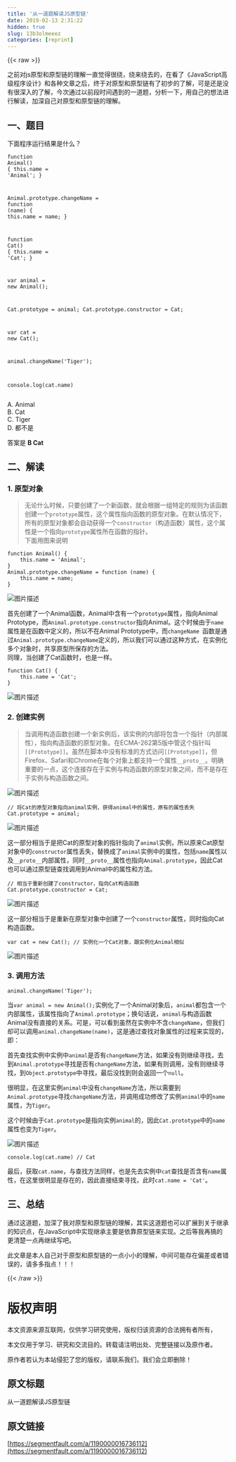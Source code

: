 ```yaml
---
title: '从一道题解读JS原型链' 
date: 2019-02-13 2:31:22
hidden: true
slug: 13b3olmeeez
categories: [reprint]
---
```


{{< raw >}}

                    
<p>之前对js原型和原型链的理解一直觉得很绕，绕来绕去的，在看了《JavaScript高级程序设计》和各种文章之后，终于对原型和原型链有了初步的了解，可是还是没有很深入的了解，今次通过以前段时间遇到的一道题，分析一下，用自己的想法进行解读，加深自己对原型和原型链的理解。</p>
<h2 id="articleHeader0">一、题目</h2>
<p>下面程序运行结果是什么？</p>
<div class="widget-codetool" style="display:none;">
      <div class="widget-codetool--inner">
      <span class="selectCode code-tool" data-toggle="tooltip" data-placement="top" title="" data-original-title="全选"></span>
      <span type="button" class="copyCode code-tool" data-toggle="tooltip" data-placement="top" data-clipboard-text="function Animal() {
    this.name = 'Animal';
}

Animal.prototype.changeName = function (name) {
    this.name = name;
}

function Cat() {
    this.name = 'Cat';
}

var animal = new Animal();

Cat.prototype = animal;
Cat.prototype.constructor = Cat;

var cat = new Cat();

animal.changeName('Tiger');

console.log(cat.name)" title="" data-original-title="复制"></span>
      <span type="button" class="saveToNote code-tool" data-toggle="tooltip" data-placement="top" title="" data-original-title="放进笔记"></span>
      </div>
      </div><pre class="hljs javascript"><code><span class="hljs-function"><span class="hljs-keyword">function</span> <span class="hljs-title">Animal</span>(<span class="hljs-params"></span>) </span>{
    <span class="hljs-keyword">this</span>.name = <span class="hljs-string">'Animal'</span>;
}

Animal.prototype.changeName = <span class="hljs-function"><span class="hljs-keyword">function</span> (<span class="hljs-params">name</span>) </span>{
    <span class="hljs-keyword">this</span>.name = name;
}

<span class="hljs-function"><span class="hljs-keyword">function</span> <span class="hljs-title">Cat</span>(<span class="hljs-params"></span>) </span>{
    <span class="hljs-keyword">this</span>.name = <span class="hljs-string">'Cat'</span>;
}

<span class="hljs-keyword">var</span> animal = <span class="hljs-keyword">new</span> Animal();

Cat.prototype = animal;
Cat.prototype.constructor = Cat;

<span class="hljs-keyword">var</span> cat = <span class="hljs-keyword">new</span> Cat();

animal.changeName(<span class="hljs-string">'Tiger'</span>);

<span class="hljs-built_in">console</span>.log(cat.name)</code></pre>
<p>A. Animal<br>B. Cat   <br>C. Tiger   <br>D. 都不是</p>
<p>答案是 <strong>B Cat</strong></p>
<h2 id="articleHeader1">二、解读</h2>
<h3 id="articleHeader2">1. 原型对象</h3>
<blockquote>无论什么时候，只要创建了一个新函数，就会根据一组特定的规则为该函数创建一个<code>prototype</code>属性，这个属性指向函数的原型对象。在默认情况下，所有的原型对象都会自动获得一个<code>constructor</code>（构造函数）属性，这个属性是一个指向<code>prototype</code>属性所在函数的指针。<br>下面用图来说明</blockquote>
<div class="widget-codetool" style="display:none;">
      <div class="widget-codetool--inner">
      <span class="selectCode code-tool" data-toggle="tooltip" data-placement="top" title="" data-original-title="全选"></span>
      <span type="button" class="copyCode code-tool" data-toggle="tooltip" data-placement="top" data-clipboard-text="function Animal() {
    this.name = 'Animal';
}
Animal.prototype.changeName = function (name) {
    this.name = name;
}" title="" data-original-title="复制"></span>
      <span type="button" class="saveToNote code-tool" data-toggle="tooltip" data-placement="top" title="" data-original-title="放进笔记"></span>
      </div>
      </div><pre class="hljs actionscript"><code><span class="hljs-function"><span class="hljs-keyword">function</span> <span class="hljs-title">Animal</span><span class="hljs-params">()</span> </span>{
    <span class="hljs-keyword">this</span>.name = <span class="hljs-string">'Animal'</span>;
}
Animal.prototype.changeName = <span class="hljs-function"><span class="hljs-keyword">function</span> <span class="hljs-params">(name)</span> </span>{
    <span class="hljs-keyword">this</span>.name = name;
}</code></pre>
<p><span class="img-wrap"><img data-src="/img/bVbinzL?w=872&amp;h=223" src="https://static.alili.tech/img/bVbinzL?w=872&amp;h=223" alt="图片描述" title="图片描述" style="cursor: pointer; display: inline;"></span></p>
<p>首先创建了一个Animal函数，Animal中含有一个<code>prototype</code>属性，指向Animal Prototype，而<code>Animal.prototype.constructor</code>指向Animal。这个时候由于<code>name</code>属性是在函数中定义的，所以不在Animal Prototype中，而<code>changeName </code>函数是通过<code>Animal.prototype.changeName</code>定义的，所以我们可以通过这种方式，在实例化多个对象时，共享原型所保存的方法。<br>同理，当创建了Cat函数时，也是一样。</p>
<div class="widget-codetool" style="display:none;">
      <div class="widget-codetool--inner">
      <span class="selectCode code-tool" data-toggle="tooltip" data-placement="top" title="" data-original-title="全选"></span>
      <span type="button" class="copyCode code-tool" data-toggle="tooltip" data-placement="top" data-clipboard-text="function Cat() {
    this.name = 'Cat';
}" title="" data-original-title="复制"></span>
      <span type="button" class="saveToNote code-tool" data-toggle="tooltip" data-placement="top" title="" data-original-title="放进笔记"></span>
      </div>
      </div><pre class="hljs actionscript"><code><span class="hljs-function"><span class="hljs-keyword">function</span> <span class="hljs-title">Cat</span><span class="hljs-params">()</span> </span>{
    <span class="hljs-keyword">this</span>.name = <span class="hljs-string">'Cat'</span>;
}</code></pre>
<p><span class="img-wrap"><img data-src="/img/bVbinCK?w=850&amp;h=568" src="https://static.alili.tech/img/bVbinCK?w=850&amp;h=568" alt="图片描述" title="图片描述" style="cursor: pointer; display: inline;"></span></p>
<h3 id="articleHeader3">2. 创建实例</h3>
<blockquote>当调用构造函数创建一个新实例后，该实例的内部将包含一个指针（内部属性），指向构造函数的原型对象。在ECMA-262第5版中管这个指针叫<code>[[Prototype]]</code>。虽然在脚本中没有标准的方式访问<code>[[Prototype]]</code>，但Firefox、Safari和Chrome在每个对象上都支持一个属性<code>__proto__</code>。明确重要的一点，这个连接存在于实例与构造函数的原型对象之间，而不是存在于实例与构造函数之间。</blockquote>
<p><span class="img-wrap"><img data-src="/img/bVbinGO?w=848&amp;h=347" src="https://static.alili.tech/img/bVbinGO?w=848&amp;h=347" alt="图片描述" title="图片描述" style="cursor: pointer;"></span></p>
<div class="widget-codetool" style="display:none;">
      <div class="widget-codetool--inner">
      <span class="selectCode code-tool" data-toggle="tooltip" data-placement="top" title="" data-original-title="全选"></span>
      <span type="button" class="copyCode code-tool" data-toggle="tooltip" data-placement="top" data-clipboard-text="// 将Cat的原型对象指向animal实例，获得animal中的属性，原有的属性丢失
Cat.prototype = animal;" title="" data-original-title="复制"></span>
      <span type="button" class="saveToNote code-tool" data-toggle="tooltip" data-placement="top" title="" data-original-title="放进笔记"></span>
      </div>
      </div><pre class="hljs inform7"><code>// 将Cat的原型对象指向<span class="hljs-keyword">animal</span>实例，获得<span class="hljs-keyword">animal</span>中的属性，原有的属性丢失
Cat.prototype = <span class="hljs-keyword">animal</span>;</code></pre>
<p><span class="img-wrap"><img data-src="/img/bVbinOO?w=862&amp;h=729" src="https://static.alili.tech/img/bVbinOO?w=862&amp;h=729" alt="图片描述" title="图片描述" style="cursor: pointer;"></span></p>
<p>这一部分相当于是把Cat的原型对象的指针指向了<code>animal</code>实例，所以原来Cat原型对象中的<code>constructor</code>属性丢失，替换成了<code>animal</code>实例中的属性，包括<code>name</code>属性以及<code>__proto__</code>内部属性，同时<code>__proto__</code>属性也指向<code>Animal.prototype</code>，因此Cat也可以通过原型链查找调用到Animal中的属性和方法。</p>
<div class="widget-codetool" style="display:none;">
      <div class="widget-codetool--inner">
      <span class="selectCode code-tool" data-toggle="tooltip" data-placement="top" title="" data-original-title="全选"></span>
      <span type="button" class="copyCode code-tool" data-toggle="tooltip" data-placement="top" data-clipboard-text="// 相当于重新创建了constructor，指向Cat构造函数
Cat.prototype.constructor = Cat;" title="" data-original-title="复制"></span>
      <span type="button" class="saveToNote code-tool" data-toggle="tooltip" data-placement="top" title="" data-original-title="放进笔记"></span>
      </div>
      </div><pre class="hljs stata"><code><span class="hljs-comment">// 相当于重新创建了constructor，指向Cat构造函数</span>
<span class="hljs-keyword">Cat</span>.prototype.constructor = <span class="hljs-keyword">Cat</span>;</code></pre>
<p><span class="img-wrap"><img data-src="/img/bVbinSl?w=864&amp;h=740" src="https://static.alili.tech/img/bVbinSl?w=864&amp;h=740" alt="图片描述" title="图片描述" style="cursor: pointer; display: inline;"></span></p>
<p>这一部分相当于是重新在原型对象中创建了一个<code>constructor</code>属性，同时指向Cat构造函数。</p>
<div class="widget-codetool" style="display:none;">
      <div class="widget-codetool--inner">
      <span class="selectCode code-tool" data-toggle="tooltip" data-placement="top" title="" data-original-title="全选"></span>
      <span type="button" class="copyCode code-tool" data-toggle="tooltip" data-placement="top" data-clipboard-text="var cat = new Cat();   // 实例化一个Cat对象，跟实例化Animal相似" title="" data-original-title="复制"></span>
      <span type="button" class="saveToNote code-tool" data-toggle="tooltip" data-placement="top" title="" data-original-title="放进笔记"></span>
      </div>
      </div><pre class="hljs haxe"><code style="word-break: break-word; white-space: initial;"><span class="hljs-keyword">var</span> cat = <span class="hljs-keyword">new</span> <span class="hljs-type">Cat</span>();   <span class="hljs-comment">// 实例化一个Cat对象，跟实例化Animal相似</span></code></pre>
<p><span class="img-wrap"><img data-src="/img/bVbin3l?w=658&amp;h=681" src="https://static.alili.tech/img/bVbin3l?w=658&amp;h=681" alt="图片描述" title="图片描述" style="cursor: pointer; display: inline;"></span></p>
<h3 id="articleHeader4">3. 调用方法</h3>
<div class="widget-codetool" style="display:none;">
      <div class="widget-codetool--inner">
      <span class="selectCode code-tool" data-toggle="tooltip" data-placement="top" title="" data-original-title="全选"></span>
      <span type="button" class="copyCode code-tool" data-toggle="tooltip" data-placement="top" data-clipboard-text="animal.changeName('Tiger');" title="" data-original-title="复制"></span>
      <span type="button" class="saveToNote code-tool" data-toggle="tooltip" data-placement="top" title="" data-original-title="放进笔记"></span>
      </div>
      </div><pre class="hljs less"><code style="word-break: break-word; white-space: initial;"><span class="hljs-selector-tag">animal</span><span class="hljs-selector-class">.changeName</span>(<span class="hljs-string">'Tiger'</span>);</code></pre>
<p>当<code>var animal = new Animal();</code>实例化了一个Animal对象后，<code>animal</code>都包含一个内部属性，该属性指向了<code>Animal.prototype</code>；换句话说，<code>animal</code>与构造函数Animal没有直接的关系。可是，可以看到虽然在实例中不含<code>changeName</code>，但我们却可以调用<code>animal.changeName(name)</code>，这是通过查找对象属性的过程来实现的，即：</p>
<p>首先查找实例中实例中<code>animal</code>是否有<code>changeName</code>方法，如果没有则继续寻找，去到<code>Animal.prototype</code>寻找是否有<code>changeName</code>方法，如果有则调用，没有则继续寻找，到<code>Object.prototype</code>中寻找，最后没找到则会返回一个<code>null</code>。</p>
<p>很明显，在这里实例<code>animal</code>中没有<code>changeName</code>方法，所以需要到<code>Animal.prototype</code>寻找<code>changeName</code>方法，并调用成功修改了实例<code>animal</code>中的<code>name</code>属性，为<code>Tiger</code>。</p>
<p>这个时候由于<code>Cat.prototype</code>是指向实例<code>animal</code>的，因此<code>Cat.prototype</code>中的<code>name</code>属性也变为<code>Tiger</code>。</p>
<p><span class="img-wrap"><img data-src="/img/bVbin0m?w=691&amp;h=685" src="https://static.alili.tech/img/bVbin0m?w=691&amp;h=685" alt="图片描述" title="图片描述" style="cursor: pointer;"></span></p>
<div class="widget-codetool" style="display:none;">
      <div class="widget-codetool--inner">
      <span class="selectCode code-tool" data-toggle="tooltip" data-placement="top" title="" data-original-title="全选"></span>
      <span type="button" class="copyCode code-tool" data-toggle="tooltip" data-placement="top" data-clipboard-text="console.log(cat.name)  // Cat" title="" data-original-title="复制"></span>
      <span type="button" class="saveToNote code-tool" data-toggle="tooltip" data-placement="top" title="" data-original-title="放进笔记"></span>
      </div>
      </div><pre class="hljs sqf"><code style="word-break: break-word; white-space: initial;">console.<span class="hljs-built_in">log</span>(cat.<span class="hljs-built_in">name</span>)  <span class="hljs-comment">// Cat</span></code></pre>
<p>最后，获取<code>cat.name</code>，与查找方法同样，也是先去实例中<code>cat</code>查找是否含有<code>name</code>属性，在这里很明显是存在的，因此直接结束寻找，此时<code>cat.name = 'Cat'</code>。</p>
<h2 id="articleHeader5">三、总结</h2>
<p>通过这道题，加深了我对原型和原型链的理解，其实这道题也可以扩展到关于继承的知识点，在JavaScript中实现继承主要是依靠原型链来实现。之后等我再搞的更清楚一点再继续写吧。</p>
<p>此文章是本人自己对于原型和原型链的一点小小的理解，中间可能存在偏差或者错误的，请多多指点！！！</p>

                
{{< /raw >}}

# 版权声明
本文资源来源互联网，仅供学习研究使用，版权归该资源的合法拥有者所有，

本文仅用于学习、研究和交流目的。转载请注明出处、完整链接以及原作者。

原作者若认为本站侵犯了您的版权，请联系我们，我们会立即删除！

## 原文标题
从一道题解读JS原型链

## 原文链接
[https://segmentfault.com/a/1190000016736112](https://segmentfault.com/a/1190000016736112)

